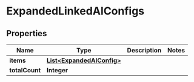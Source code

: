 

# ExpandedLinkedAIConfigs


## Properties

| Name | Type | Description | Notes |
|------------ | ------------- | ------------- | -------------|
|**items** | [**List&lt;ExpandedAIConfig&gt;**](ExpandedAIConfig.md) |  |  |
|**totalCount** | **Integer** |  |  |



